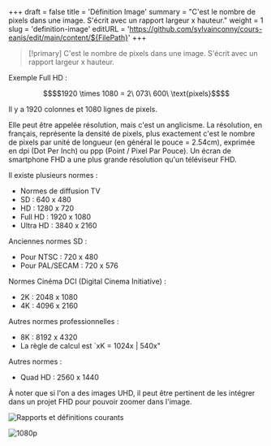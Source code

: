 +++
draft = false
title = 'Définition Image'
summary = "C'est le nombre de pixels dans une image. S'écrit avec un rapport largeur x hauteur."
weight = 1
slug = 'definition-image'
editURL = 'https://github.com/sylvainconny/cours-eanis/edit/main/content/${FilePath}'
+++

> [!primary]
> C'est le nombre de pixels dans une image. S'écrit avec un rapport largeur x hauteur.

Exemple Full HD :
```math {align="left"}
$$1920 \times 1080 = 2\ 073\ 600\ \text{pixels}$$
```
Il y a 1920 colonnes et 1080 lignes de pixels.

Elle peut être appelée résolution, mais c'est un anglicisme. La résolution, en français, représente la densité de pixels, plus exactement c'est le nombre de pixels par unité de longueur (en général le pouce = 2.54cm), exprimée en dpi (Dot Per Inch) ou ppp (Point / Pixel Par Pouce). Un écran de smartphone FHD a une plus grande résolution qu'un téléviseur FHD.

Il existe plusieurs normes :

* Normes de diffusion TV
* SD : 640 x 480
* HD : 1280 x 720
* Full HD : 1920 x 1080
* Ultra HD : 3840 x 2160

Anciennes normes SD :

* Pour NTSC : 720 x 480
* Pour PAL/SECAM : 720 x 576

Normes Cinéma DCI (Digital Cinema Initiative) :

* 2K : 2048 x 1080
* 4K : 4096 x 2160

Autres normes professionnelles :

* 8K : 8192 x 4320
* La règle de calcul est `xK = 1024x | 540x"

Autres normes :

* Quad HD : 2560 x 1440

À noter que si l'on a des images UHD, il peut être pertinent de les intégrer dans un projet FHD pour pouvoir zoomer dans l'image.



![Rapports et définitions courants](https://upload.wikimedia.org/wikipedia/commons/thumb/4/42/Aspect_Ratios_and_Resolutions.svg/800px-Aspect_Ratios_and_Resolutions.svg.png)

![1080p](https://upload.wikimedia.org/wikipedia/commons/thumb/7/7f/Progressive_scan_hdtv.svg/1024px-Progressive_scan_hdtv.svg.png)
